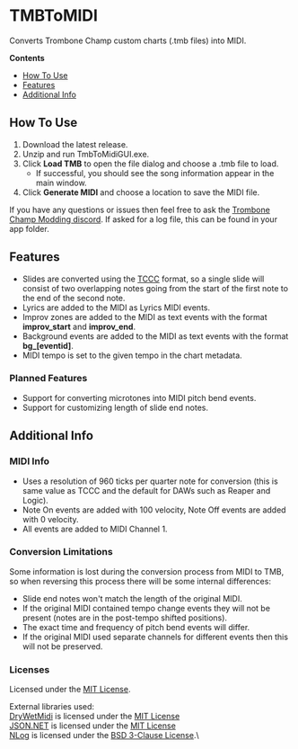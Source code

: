 # TMBToMIDI
Converts Trombone Champ custom charts (.tmb files) into MIDI.

 **Contents**
- [How To Use](#how-to-use)
- [Features](#features)
- [Additional Info](#additional-info)

<a id="how-to-use"></a>
## How To Use

1. Download the latest release.
2. Unzip and run TmbToMidiGUI.exe.
3. Click **Load TMB** to open the file dialog and choose a .tmb file to load.
	* If successful, you should see the song information appear in the main window.
4. Click **Generate MIDI** and choose a location to save the MIDI file.

If you have any questions or issues then feel free to ask the [Trombone Champ Modding discord](https://discord.gg/KVzKRsbetJ). If asked for a log file, this can be found in your app folder.

<a id="features"></a>
## Features

- Slides are converted using the [TCCC](https://tc-chart-converter.github.io/) format, so a single slide will consist of two overlapping notes going from the start of the first note to the end of the second note.
- Lyrics are added to the MIDI as Lyrics MIDI events.
- Improv zones are added to the MIDI as text events with the format **improv_start** and **improv_end**.
- Background events are added to the MIDI as text events with the format **bg_[eventid]**.
- MIDI tempo is set to the given tempo in the chart metadata.

### Planned Features
- Support for converting microtones into MIDI pitch bend events.
- Support for customizing length of slide end notes.

<a id="additional-info"></a>
## Additional Info

### MIDI Info
- Uses a resolution of 960 ticks per quarter note for conversion (this is same value as TCCC and the default for DAWs such as Reaper and Logic).
- Note On events are added with 100 velocity, Note Off events are added with 0 velocity.
- All events are added to MIDI Channel 1.

### Conversion Limitations
Some information is lost during the conversion process from MIDI to TMB, so when reversing this process there will be some internal differences:
- Slide end notes won't match the length of the original MIDI.
- If the original MIDI contained tempo change events they will not be present (notes are in the post-tempo shifted positions).
- The exact time and frequency of pitch bend events will differ.
- If the original MIDI used separate channels for different events then this will not be preserved.

### Licenses
Licensed under the [MIT License](https://github.com/Gloomhonk/TmbToMidi?tab=MIT-1-ov-file).

External libraries used:\
[DryWetMidi](https://github.com/melanchall/drywetmidi) is licensed under the [MIT License](https://github.com/melanchall/drywetmidi?tab=MIT-1-ov-file)\
[JSON.NET](https://github.com/JamesNK/Newtonsoft.Json) is licensed under the [MIT License](https://github.com/JamesNK/Newtonsoft.Json?tab=MIT-1-ov-file)\
[NLog](https://github.com/NLog/NLog) is licensed under the [BSD 3-Clause License](https://github.com/NLog/NLog?tab=BSD-3-Clause-1-ov-file).\











